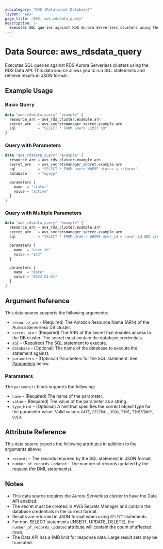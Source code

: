 ```yaml
---
subcategory: "RDS (Relational Database)"
layout: "aws"
page_title: "AWS: aws_rdsdata_query"
description: |-
  Executes SQL queries against RDS Aurora Serverless clusters using the RDS Data API.
---
```


# Data Source: aws_rdsdata_query

Executes SQL queries against RDS Aurora Serverless clusters using the RDS Data API. This data source allows you to run SQL statements and retrieve results in JSON format.

## Example Usage

### Basic Query

```terraform
data "aws_rdsdata_query" "example" {
  resource_arn = aws_rds_cluster.example.arn
  secret_arn   = aws_secretsmanager_secret.example.arn
  sql          = "SELECT * FROM users LIMIT 10"
}
```

### Query with Parameters

```terraform
data "aws_rdsdata_query" "example" {
  resource_arn = aws_rds_cluster.example.arn
  secret_arn   = aws_secretsmanager_secret.example.arn
  sql          = "SELECT * FROM users WHERE status = :status"
  database     = "myapp"

  parameters {
    name  = "status"
    value = "active"
  }
}
```

### Query with Multiple Parameters

```terraform
data "aws_rdsdata_query" "example" {
  resource_arn = aws_rds_cluster.example.arn
  secret_arn   = aws_secretsmanager_secret.example.arn
  sql          = "SELECT * FROM orders WHERE user_id = :user_id AND created_at > :date"

  parameters {
    name  = "user_id"
    value = "123"
  }

  parameters {
    name  = "date"
    value = "2023-01-01"
  }
}
```

## Argument Reference

This data source supports the following arguments:

* `resource_arn` - (Required) The Amazon Resource Name (ARN) of the Aurora Serverless DB cluster.
* `secret_arn` - (Required) The ARN of the secret that enables access to the DB cluster. The secret must contain the database credentials.
* `sql` - (Required) The SQL statement to execute.
* `database` - (Optional) The name of the database to execute the statement against.
* `parameters` - (Optional) Parameters for the SQL statement. See [Parameters](#parameters) below.

### Parameters

The `parameters` block supports the following:

* `name` - (Required) The name of the parameter.
* `value` - (Required) The value of the parameter as a string.
* `type_hint` - (Optional) A hint that specifies the correct object type for the parameter value. Valid values: `DATE`, `DECIMAL`, `JSON`, `TIME`, `TIMESTAMP`, `UUID`.

## Attribute Reference

This data source exports the following attributes in addition to the arguments above:

* `records` - The records returned by the SQL statement in JSON format.
* `number_of_records_updated` - The number of records updated by the request (for DML statements).

## Notes

* This data source requires the Aurora Serverless cluster to have the Data API enabled.
* The secret must be created in AWS Secrets Manager and contain the database credentials in the correct format.
* Results are returned in JSON format when using `SELECT` statements.
* For non-SELECT statements (INSERT, UPDATE, DELETE), the `number_of_records_updated` attribute will contain the count of affected rows.
* The Data API has a 1MB limit for response data. Large result sets may be truncated.
